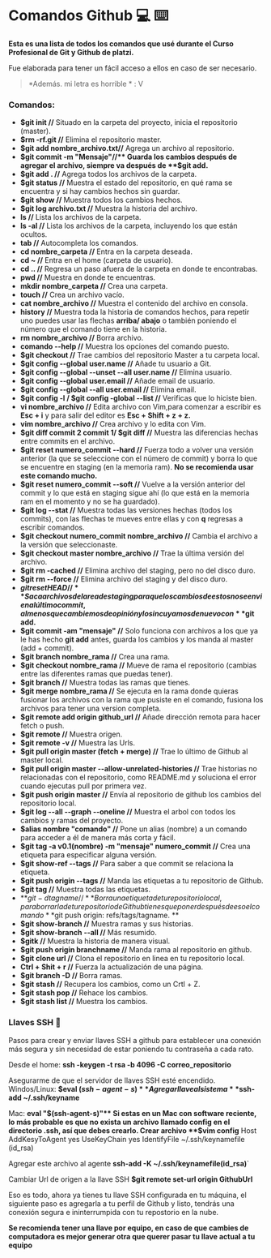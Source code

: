 # Comandos Github 💻 ⌨️

**Esta es una lista de todos los comandos que usé durante el Curso Profesional de Git y Github de platzi.**

Fue elaborada para tener un fácil acceso a ellos en caso de ser necesario.

 >*Además. mi letra es horrible  *  : V
 
 ### Comandos:
 - **$git  init //** Situado en la carpeta del proyecto, inicia el repositorio (master).
 - **$rm -rf.git //** Elimina el repositorio master.
 - **$git add nombre_archivo.txt//** Agrega un archivo al repositorio.
 - **$git commit -m "Mensaje"//** Guarda los cambios después de agregar el archivo, siempre va después de **$git add.**
 - **$git add . //** Agrega todos los archivos de la carpeta.
 - **$git status //** Muestra el estado del repositorio, en qué rama se encuentra y si hay cambios hechos sin guardar.
 - **$git show //** Muestra todos los cambios hechos.
 - **$git log archivo.txt //** Muestra la historia del archivo.
 - **ls //** Lista los archivos de la carpeta.
 - **ls -al //** Lista los archivos de la carpeta, incluyendo los que están ocultos.
 - **tab //** Autocompleta los comandos.
 - **cd nombre_carpeta //** Entra en la carpeta deseada.
 - **cd ~ //** Entra en el home (carpeta de usuario).
 - **cd .. //** Regresa un paso afuera de la carpeta en donde te encontrabas.
 - **pwd //** Muestra en donde te encuentras.
 - **mkdir nombre_carpeta //** Crea una carpeta.
 - **touch //** Crea un archivo vacío.
 - **cat nombre_archivo //** Muestra el contenido del archivo en consola.
 - **history //** Muestra toda la historia de comandos hechos, para repetir uno puedes usar las flechas **arriba/ abajo** o también poniendo el número que el comando tiene en la historia.
 - **rm nombre_archivo //** Borra archivo.
 - **comando --help //** Muestra los opciones del comando puesto.
 - **$git checkout //** Trae cambios del repositorio Master a tu carpeta local.
 - **$git config  --global user.name //** Añade tu usuario a Git.
 - **$git config --global --unset --all user.name //** Elimina usuario.
 - **$git config --global user.email //** Añade email de usuario.
 - **$git config --global --all user.email //** Elimina email.
 - **$git config -l / $git config -global --list //** Verificas que lo hiciste bien.
 - **vi nombre_archivo //** Edita archivo con Vim,para comenzar a escribir es **Esc + i** y para salir del editor es **Esc + Shift + z + z.**
 - **vim nombre_archivo //**  Crea archivo y lo edita con Vim.
 - **$git diff commit 2 commit 1/ $git diff //** Muestra las diferencias hechas entre commits en el archivo.
 - **$git reset numero_commit --hard //** Fuerza todo a volver una versión anterior (la que se seleccione con el número de commit) y borra lo que se encuentre en staging (en la memoria ram). **No se recomienda usar este comando mucho.**
 - **$git reset numero_commit --soft  //** Vuelve a la versión anterior del commit y lo que está en staging sigue ahí (lo que está en la memoria ram en el momento y no se ha guardado).
 - **$git log --stat //** Muestra todas las versiones hechas (todos los commits), con las flechas te mueves entre ellas y con **q** regresas a escribir comandos.
 - **$git checkout numero_commit nombre_archivo //** Cambia el archivo a la versión que seleccionaste.
 - **$git checkout master nombre_archivo //** Trae la última versión del archivo.
 - **$git rm -cached //** Elimina archivo del staging, pero no del disco duro.
 - **$git rm --force //** Elimina archivo del staging y del disco duro.
 - **$git reset HEAD //** Saca archivos del area de staging para que los cambios de estos no se envien al último commit, al menos que cambiemos de opinión y los incuyamos de nuevo con **$git add.**
 - **$git commit -am "mensaje" //** Solo funciona con archivos a los que ya le has hecho **git add** antes, guarda los cambios y los manda al master  (add + commit).
 - **$git branch nombre_rama //** Crea una rama.
 - **$git checkout nombre_rama //** Mueve de rama el repositorio (cambias entre las diferentes ramas que puedas tener).
 - **$git branch //** Muestra todas las ramas que tienes.
 - **$git merge nombre_rama //** Se ejecuta en la rama donde quieras fusionar los archivos con la rama que pusiste en el comando, fusiona los archivos para tener una version completa.
 - **$git remote add origin github_url //** Añade dirección remota para hacer fetch o push.
 - **$git remote //** Muestra origen.
 - **$git remote -v //** Muestra las Urls.
 - **$git pull origin master (fetch + merge) //** Trae lo último de Github al master local.
 - **$git pull origin master --allow-unrelated-histories //** Trae historias no relacionadas con el repositorio, como README.md y soluciona el error cuando ejecutas pull por primera vez.
 - **$git push origin master //** Envía al repositorio de github los cambios del repositorio local.
 - **$git log --all --graph --oneline //** Muestra el arbol con todos los cambios y ramas del proyecto.
 - **$alias nombre "comando" //** Pone un alias (nombre) a un comando para acceder a él de manera más corta y fácil.
 - **$git tag -a v0.1(nombre) -m "mensaje" numero_commit //** Crea una etiqueta para especificar alguna versión.
 - **$git show-ref --tags //** Para saber a que commit se relaciona la etiqueta.
 - **$git push origin --tags //** Manda las etiquetas a tu repositorio de Github.
 - **$git tag //** Muestra todas las etiquetas.
 - **$git -d tagname //** Borra una etiqueta de tu repositorio local, para borrarla de tu repositorio de Github tienes que poner después de eso el comando **$git  push origin: refs/tags/tagname. **
 - **$git show-branch //** Muestra ramas y sus historias.
 - **$git show-branch --all //** Más resumido.
 - **$gitk //** Muestra la historia de manera visual.
 - **$git push origin branchname //** Manda rama al repositorio en github.
 - **$git clone url //** Clona el repositorio en linea en tu repositorio local.
 - **Ctrl + Shit + r //** Fuerza la actualización de una página.
 - **$git branch -D //** Borra ramas.
 - **$git stash //** Recupera los cambios, como un Crtl + Z.
 - **$git stash pop //** Rehace los cambios.
 - **$git stash list //** Muestra los cambios.

### Llaves SSH 🔑 

Pasos para crear y enviar llaves SSH a github para establecer una conexión más segura y sin necesidad de estar poniendo tu contraseña a cada rato.

Desde el home:
**ssh -keygen -t rsa -b 4096 -C correo_repositorio**

Asegurarme de que el servidor de llaves SSH esté encendido.
Windos/Linux:
**$eval $(ssh-agent-s)**
Agregar llave al sistema
**$ssh-add ~/.ssh/keyname**

Mac:
**eval "$(ssh-agent-s)"**
Si estas en un Mac con software reciente, lo más probable es que no exista un archivo llamado config en el directorio .ssh, así que debes crearlo.
Crear archivo
**$vim config**
				Host
				AddKesyToAgent yes
				UseKeyChain yes
				IdentifyFile ~/.ssh/keynamefile (id_rsa)

Agregar este archivo al agente
**ssh-add -K ~/.ssh/keynamefile(id_rsa)**`


Cambiar Url de origen a la llave SSH
**$git remote set-url origin GithubUrl**

Eso es todo, ahora ya tienes tu llave SSH configurada en tu máquina, el siguiente paso es agregarla a tu perfil de Github y listo, tendrás una conexión segura e ininterrumpida con tu repostorio en la nube.

**Se recomienda tener una llave por equipo, en caso de que cambies de computadora es mejor generar otra que querer pasar tu llave actual a tu equipo**
 
 
 
 






